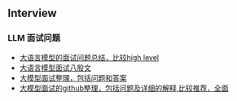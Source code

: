 ## Interview


### LLM 面试问题
- [大语言模型的面试问题总结，比较high level](https://zhuanlan.zhihu.com/p/651147548)
- [大语言模型面试八股文](https://zhuanlan.zhihu.com/p/643560888)
- [大模型面试整理，包括问题和答案](https://blog.csdn.net/weixin_36378508/article/details/133809694)
- [大模型面试的github整理，包括问题及详细的解释,比较推荐，全面](https://github.com/wdndev/llm_interview_note/tree/main)
